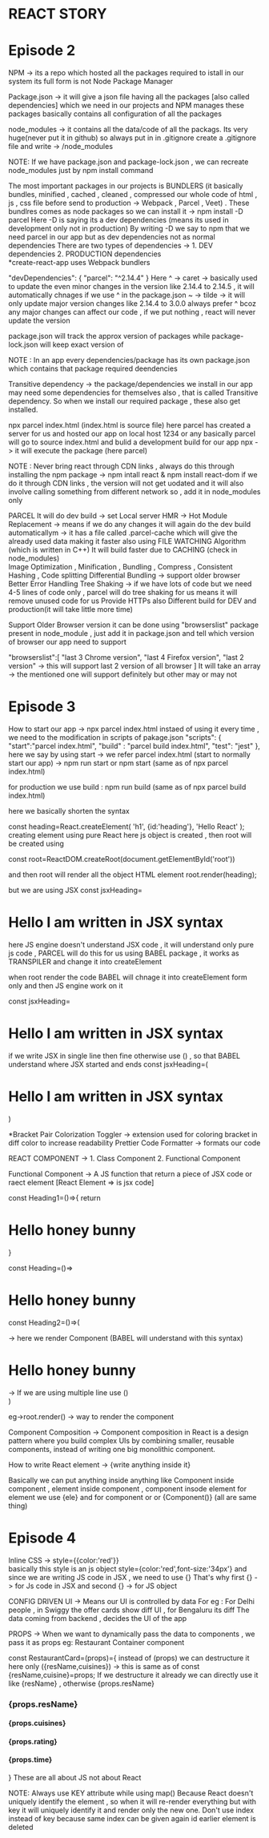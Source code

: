 # REACT STORY
# Episode 2
NPM -> its a repo which hosted all the packages required to istall in our system
its full form is not Node Package Manager

Package.json -> it will give a json file having all the packages [also called dependencies] which we need in our projects 
                and NPM manages these packages
                basically contains all configuration of all the packages

node_modules -> it contains all the data/code of all the packags. Its very huge(never put it in github) so always put in in .gitignore 
create a .gitignore file and write -> /node_modules 

NOTE: If we have package.json and package-lock.json , we can recreate node_modules just by npm install command

The most important packages in our projects is BUNDLERS (it basically bundles, minified , cached , cleaned , compressed our whole code of html , js , css file before send to production -> Webpack , Parcel , Veet) . These bundlres comes as node packages so we can install it -> npm install -D parcel
Here -D is saying its a dev dependencies (means its used in development only not in production)
By writing -D we say to npm that we need parcel in our app but as dev dependencies not as normal dependencies
There are two types of dependencies -> 1. DEV dependencies  2. PRODUCTION dependencies   
*create-react-app uses Webpack bundlers        

"devDependencies": {
    "parcel": "^2.14.4"
  }
Here ^ -> caret -> basically used to update the even minor changes in the version like 2.14.4 to 2.14.5 , it will automatically chnages if we use ^ in the package.json
~ -> tilde -> it will only update major version changes like 2.14.4 to 3.0.0 
always prefer ^ bcoz any major changes can affect our code  , if we put nothing , react will never update the version

package.json will track the approx version of packages while package-lock.json will keep exact version of 

NOTE : In an app every dependencies/package has its own package.json which contains that package required deendencies

Transitive dependency -> the package/dependencies we install in our app may need some dependencies for themselves also , that is called Transitive dependency. So when we install our required package , these also get installed.


npx parcel index.html  (index.html is source file)
here parcel has created a server for us and hosted our app on local host 1234 or any
basically parcel will go to source index.html and bulid a development build for our app
npx -> it will execute the package (here parcel)


NOTE : Never bring react through CDN links , always do this through installing the npm package -> npm intall react  & npm install react-dom
if we do it through CDN links , the version will not get uodated and it will also involve calling something from different network
so , add it in node_modules only

 PARCEL
It will do dev build -> set Local server 
HMR -> Hot Module Replacement -> means if we do any changes it will again do the dev build automaticallym -> it has a file called .parcel-cache which will give the already used data making it faster also
      using FILE WATCHING Algorithm (which is written in C++)
It will build faster due to CACHING (check in node_modules)  
Image Optimization , Minification , Bundling , Compress , Consistent Hashing , Code splitting 
Differential Bundling -> support older browser
Better Error Handling
Tree Shaking -> if we have lots of code but we need 4-5 lines of code only , parcel will do tree shaking for us
                means it will remove unused code for us
Provide HTTPs also
Different build for DEV and production(it will take little more time)

Support Older Browser version
it can be done using  "browserslist" package present in node_module , just add it in package.json and tell which version of browser our app need to support

 "browserslist":[
    "last 3 Chrome version",
    "last 4 Firefox version",
    "last 2 version"  -> this will support last 2 version of all browser 
  ]
It will take an array -> the mentioned one will support definitely but other may or may not  


# Episode 3
How to start our app -> npx parcel index.html
instaed of using it every time , we need to the modification in scripts of pakage.json
"scripts": {
    "start":"parcel index.html",
    "build" : "parcel build index.html",
    "test": "jest"
  },
here we say by using start -> we refer parcel index.html (start to normally start our app) -> npm run start or npm start (same as of npx parcel index.html)

for production we use build : npm run build (same as of npx parcel build index.html)

here we basically shorten the syntax

 const heading=React.createElement(
        'h1',
        {id:'heading'},
        'Hello React'
    );
creating element using pure React here js object is created , then root will be created using

const root=ReactDOM.createRoot(document.getElementById('root'))

and then root will render all the object HTML element
root.render(heading);

but we are using JSX 
const jsxHeading=<h1 id='heading'>Hello I am written in JSX syntax</h1>
here JS engine doesn't understand JSX code , it will understand only pure js code , PARCEL will do this for us using BABEL package , it works as TRANSPILER and change it into createElement

when root render the code BABEL will chnage it into createElement form only and then JS engine work on it

const jsxHeading=<h1 id='heading'>Hello I am written in JSX syntax</h1>
if we write JSX in single line then fine otherwise use () , so that BABEL understand where JSX started and ends
const jsxHeading=(
  <h1 id='heading'>
  Hello I am written in JSX syntax
  </h1>)


*Bracket Pair Colorization Toggler -> extension used for coloring bracket in diff color to increase readability
Prettier Code Formatter -> formats our code   

REACT COMPONENT -> 1. Class Component   2. Functional Component

Functional Component -> A JS function that return a piece of JSX code or raect element 
[React Element => is jsx code]

const Heading1=()=>{
  return <h1>Hello honey bunny</h1>
} 

const Heading=()=> <h1>Hello honey bunny</h1>

const Heading2=()=>(
  <div id="container">
  <Heading1/>  -> here we render Component (BABEL will understand with this syntax)
   <h1 className="heading">Hello honey bunny</h1>  -> If we are using multiple line use ()
   </div>
)

eg->root.render(<Heading/>) -> way to render the component 

Component Composition -> Component composition in React is a design pattern where you build complex UIs by combining smaller, reusable components, instead of writing one big monolithic component.

How to write React element -> {write anything inside it}

Basically we can put anything inside anything like Component inside component , element inside component , component insode element
for element we use {ele} and for component <Component/> or <Component></Component> or {Component()} (all are same thing)


# Episode 4
Inline CSS -> style={{color:'red'}}  
basically this style is an js object style={color:'red',font-size:'34px'}
and since we are writing JS code in JSX , we need to use {}
That's why first {} -> for Js code in JSX  and second {} -> for JS object   

CONFIG DRIVEN UI -> Means our UI is controlled by data 
        For eg : For Delhi people , in Swiggy the offer cards show diff UI , for Bengaluru its diff
        The data coming from backend , decides the UI of the app

PROPS -> When we want to dynamically pass the data to components , we pass it as props
eg: Restaurant Container component
<RestaurantCard resName='Deep Flavour'  cuisines='North Indian Food , Asian' rating='4.4 star' time='38 mins'/>
<RestaurantCard resName='KFC' cuisines='Burger , Fast Foods' rating='4.2 star' time='42mins'/>

const RestaurantCard=(props)={   instead of (props) we can destructure it here only ({resName,cuisines}) -> this is same as of 
                                const {resName,cuisine}=props;
                                If we destructure it already we can directly use it like {resName} , otherwise {props.resName}
         <h3>{props.resName}</h3>
         <h4>{props.cuisines}</h4>
         <h4>{props.rating}</h4>
         <h4>{props.time}</h4>
}
These are all about JS not about React

NOTE: Always use KEY attribute while using map()
Because React doesn't uniquely identify the element , so when it will re-render everything but with key it will uniquely identify it and render only the new one.
Don't use index instead of key because same index can be given again id earlier element is deleted  